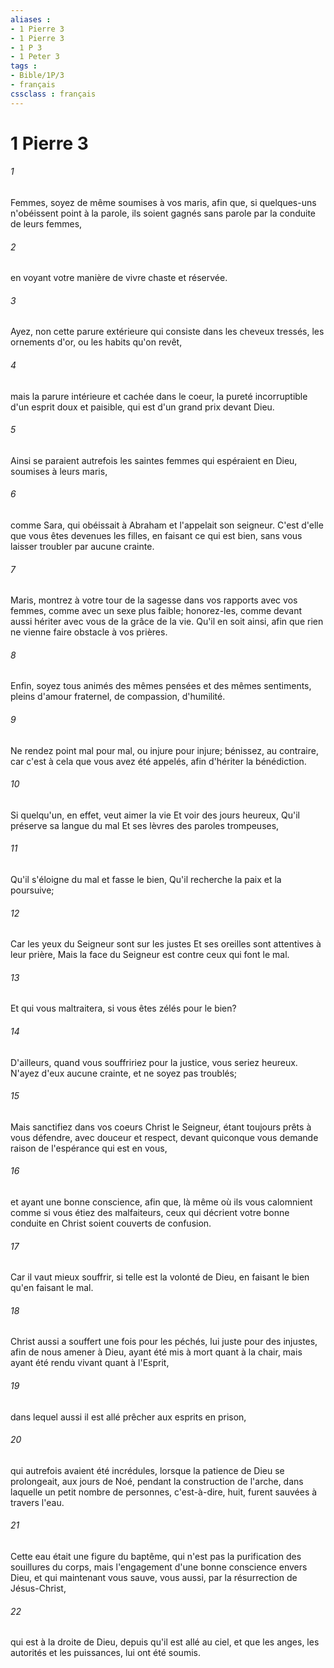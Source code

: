 ```yaml
---
aliases : 
- 1 Pierre 3
- 1 Pierre 3
- 1 P 3
- 1 Peter 3
tags : 
- Bible/1P/3
- français
cssclass : français
---
```


# 1 Pierre 3

###### 1
Femmes, soyez de même soumises à vos maris, afin que, si quelques-uns n'obéissent point à la parole, ils soient gagnés sans parole par la conduite de leurs femmes,
###### 2
en voyant votre manière de vivre chaste et réservée.
###### 3
Ayez, non cette parure extérieure qui consiste dans les cheveux tressés, les ornements d'or, ou les habits qu'on revêt,
###### 4
mais la parure intérieure et cachée dans le coeur, la pureté incorruptible d'un esprit doux et paisible, qui est d'un grand prix devant Dieu.
###### 5
Ainsi se paraient autrefois les saintes femmes qui espéraient en Dieu, soumises à leurs maris,
###### 6
comme Sara, qui obéissait à Abraham et l'appelait son seigneur. C'est d'elle que vous êtes devenues les filles, en faisant ce qui est bien, sans vous laisser troubler par aucune crainte.
###### 7
Maris, montrez à votre tour de la sagesse dans vos rapports avec vos femmes, comme avec un sexe plus faible; honorez-les, comme devant aussi hériter avec vous de la grâce de la vie. Qu'il en soit ainsi, afin que rien ne vienne faire obstacle à vos prières.
###### 8
Enfin, soyez tous animés des mêmes pensées et des mêmes sentiments, pleins d'amour fraternel, de compassion, d'humilité.
###### 9
Ne rendez point mal pour mal, ou injure pour injure; bénissez, au contraire, car c'est à cela que vous avez été appelés, afin d'hériter la bénédiction.
###### 10
Si quelqu'un, en effet, veut aimer la vie Et voir des jours heureux, Qu'il préserve sa langue du mal Et ses lèvres des paroles trompeuses,
###### 11
Qu'il s'éloigne du mal et fasse le bien, Qu'il recherche la paix et la poursuive;
###### 12
Car les yeux du Seigneur sont sur les justes Et ses oreilles sont attentives à leur prière, Mais la face du Seigneur est contre ceux qui font le mal.
###### 13
Et qui vous maltraitera, si vous êtes zélés pour le bien?
###### 14
D'ailleurs, quand vous souffririez pour la justice, vous seriez heureux. N'ayez d'eux aucune crainte, et ne soyez pas troublés;
###### 15
Mais sanctifiez dans vos coeurs Christ le Seigneur, étant toujours prêts à vous défendre, avec douceur et respect, devant quiconque vous demande raison de l'espérance qui est en vous,
###### 16
et ayant une bonne conscience, afin que, là même où ils vous calomnient comme si vous étiez des malfaiteurs, ceux qui décrient votre bonne conduite en Christ soient couverts de confusion.
###### 17
Car il vaut mieux souffrir, si telle est la volonté de Dieu, en faisant le bien qu'en faisant le mal.
###### 18
Christ aussi a souffert une fois pour les péchés, lui juste pour des injustes, afin de nous amener à Dieu, ayant été mis à mort quant à la chair, mais ayant été rendu vivant quant à l'Esprit,
###### 19
dans lequel aussi il est allé prêcher aux esprits en prison,
###### 20
qui autrefois avaient été incrédules, lorsque la patience de Dieu se prolongeait, aux jours de Noé, pendant la construction de l'arche, dans laquelle un petit nombre de personnes, c'est-à-dire, huit, furent sauvées à travers l'eau.
###### 21
Cette eau était une figure du baptême, qui n'est pas la purification des souillures du corps, mais l'engagement d'une bonne conscience envers Dieu, et qui maintenant vous sauve, vous aussi, par la résurrection de Jésus-Christ,
###### 22
qui est à la droite de Dieu, depuis qu'il est allé au ciel, et que les anges, les autorités et les puissances, lui ont été soumis.
